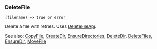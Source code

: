 ### DeleteFile

``` suneido
(filename) => true or error
```

Delete a file with retries. Uses [DeleteFileApi](<DeleteFileApi.md>).


See also:
[CopyFile](<CopyFile.md>),
[CreateDir](<CreateDir.md>),
[EnsureDirectories](<EnsureDirectories.md>),
[DeleteDir](<DeleteDir.md>),
[DeleteFiles](<DeleteFiles.md>),
[EnsureDir](<EnsureDir.md>),
[MoveFile](<MoveFile.md>)
